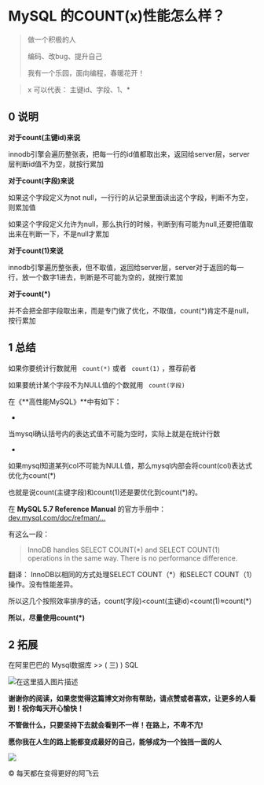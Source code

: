 # MySQL 的COUNT(x)性能怎么样？ #

> 
> 
> 
> 做一个积极的人
> 
> 
> 
> 编码、改bug、提升自己
> 
> 
> 
> 我有一个乐园，面向编程，春暖花开！
> 
> 

> 
> 
> 
> x 可以代表： 主键id、字段、1、*
> 
> 

## 0 说明 ##

**对于count(主键id)来说**

innodb引擎会遍历整张表，把每一行的id值都取出来，返回给server层，server层判断id值不为空，就按行累加

**对于count(字段)来说**

如果这个字段定义为not null，一行行的从记录里面读出这个字段，判断不为空，则累加值

如果这个字段定义允许为null，那么执行的时候，判断到有可能为null,还要把值取出来在判断一下，不是null才累加

**对于count(1)来说**

innodb引擎遍历整张表，但不取值，返回给server层，server对于返回的每一行，放一个数字1进去，判断是不可能为空的，就按行累加

**对于count(*)**

并不会把全部字段取出来，而是专门做了优化，不取值，count(*)肯定不是null，按行累加

## 1 总结 ##

如果你要统计行数就用 ` count(*)` 或者 ` count(1)` ，推荐前者

如果要统计某个字段不为NULL值的个数就用 ` count(字段)`

在《**高性能MySQL》**中有如下：

* 

当mysql确认括号内的表达式值不可能为空时，实际上就是在统计行数

* 

如果mysql知道某列col不可能为NULL值，那么mysql内部会将count(col)表达式优化为count(*)

也就是说count(主键字段)和count(1)还是要优化到count(*)的。

在 **MySQL 5.7 Reference Manual** 的官方手册中： [dev.mysql.com/doc/refman/…]( https://link.juejin.im?target=https%3A%2F%2Fdev.mysql.com%2Fdoc%2Frefman%2F5.7%2Fen%2Fgroup-by-functions.html%23function_count )

有这么一段：

> 
> 
> 
> InnoDB handles SELECT COUNT(*) and SELECT COUNT(1) operations in the same
> way. There is no performance difference.
> 
> 

翻译： InnoDB以相同的方式处理SELECT COUNT（*）和SELECT COUNT（1）操作。没有性能差异。

所以这几个按照效率排序的话，count(字段)<count(主键id)<count(1)≈count(*)

**所以，尽量使用count(*)**

## 2 拓展 ##

在阿里巴巴的 Mysql数据库 >> ( 三) ) SQL

![在这里插入图片描述](https://user-gold-cdn.xitu.io/2019/6/5/16b280bd555cf0f3?imageView2/0/w/1280/h/960/ignore-error/1)

**谢谢你的阅读，如果您觉得这篇博文对你有帮助，请点赞或者喜欢，让更多的人看到！祝你每天开心愉快！**

**不管做什么，只要坚持下去就会看到不一样！在路上，不卑不亢!**

**愿你我在人生的路上能都变成最好的自己，能够成为一个独挡一面的人**

![](https://user-gold-cdn.xitu.io/2019/6/5/16b280bd607c37b1?imageView2/0/w/1280/h/960/ignore-error/1)

© 每天都在变得更好的阿飞云